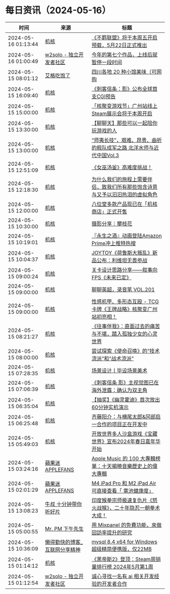 ﻿# 每日资讯（2024-05-16）

|时间|来源|标题|
|---|---|---|
|2024-05-16 01:13:44|[机核](https://www.gcores.com/rss)|[《不羁联盟》将于本周五开启预载，5月22日正式推出](https://www.gcores.com/articles/181945)|
|2024-05-16 01:00:49|[w2solo - 独立开发者社区](https://w2solo.com/topics/feed)|[今年的第七个作品，上线后就暂停一段时间](https://w2solo.com/topics/4622)|
|2024-05-15 08:01:12|[艾格吃饱了](https://feedpress.me/wx-aigechibaole)|[四川各地 20 种小馆美味（可网购](http://mp.weixin.qq.com/s?__biz=MjM5NTYxODQyMA%3D%3D&mid=2653453032&idx=1&sn=7a99fe0485b62fc878abb47de62db763)|
|2024-05-15 16:09:40|[机核](https://www.gcores.com/rss)|[《刺客信条：影》公布全球首支CGI预告](https://www.gcores.com/articles/181940)|
|2024-05-15 15:00:00|[机核](https://www.gcores.com/rss)|[「核聚变游戏节」广州站线上Steam展示会将于本周开启](https://www.gcores.com/articles/181894)|
|2024-05-15 13:30:00|[机核](https://www.gcores.com/rss)|[【聊聊天】那些可以一起陪你玩游戏的人](https://www.gcores.com/articles/181929)|
|2024-05-15 13:00:00|[机核](https://www.gcores.com/rss)|[“师夷长技”，艰难、昂贵、曲折的舰队成军之路 北洋水师与近代中国Vol.3](https://www.gcores.com/radios/173217)|
|2024-05-15 12:51:09|[机核](https://www.gcores.com/rss)|[《女巫汤釜》高难度挑战！](https://www.gcores.com/videos/181932)|
|2024-05-15 12:18:30|[机核](https://www.gcores.com/rss)|[为什么我们的旅程上需要伴侣，致我们所有那些饱含诗意与又予以汩汩热泪的虚拟角色](https://www.gcores.com/articles/181931)|
|2024-05-15 12:00:00|[机核](https://www.gcores.com/rss)|[八位堂多款产品现已在「机核商店」正式开售](https://www.gcores.com/articles/181862)|
|2024-05-15 10:30:00|[机核](https://www.gcores.com/rss)|[摄影分享｜攀枝花](https://www.gcores.com/articles/181918)|
|2024-05-15 10:19:01|[机核](https://www.gcores.com/rss)|[『永生之酒』动画登陆Amazon Prime冲上推特热搜](https://www.gcores.com/articles/181927)|
|2024-05-15 10:04:37|[机核](https://www.gcores.com/rss)|[JOYTOY《荷鲁斯大叛乱》新品公布：利维坦无畏参战](https://www.gcores.com/articles/181914)|
|2024-05-15 09:00:24|[机核](https://www.gcores.com/rss)|[关卡设计思路分享——叙事向FPS《未来已定》](https://www.gcores.com/articles/181922)|
|2024-05-15 09:00:00|[机核](https://www.gcores.com/rss)|[聊聊英超，录音笔 VOL.201](https://www.gcores.com/radios/181925)|
|2024-05-15 09:00:00|[机核](https://www.gcores.com/rss)|[性感机甲、多形态互殴 - TCG卡牌《王牌战略》核聚变广州站初亮相！](https://www.gcores.com/articles/181851)|
|2024-05-15 08:21:27|[机核](https://www.gcores.com/rss)|[《往事伴我》：直面过去的痛苦与不堪，踏入孤独少女的心灵世界](https://www.gcores.com/articles/181919)|
|2024-05-15 08:00:00|[机核](https://www.gcores.com/rss)|[尝试探索《使命召唤》的“技术流派”和“战术流派”](https://www.gcores.com/articles/181861)|
|2024-05-15 07:28:35|[机核](https://www.gcores.com/rss)|[场景设计丨毕设场景美术](https://www.gcores.com/videos/181906)|
|2024-05-15 07:06:39|[机核](https://www.gcores.com/rss)|[《刺客信条 影》主视觉图已在海外泄露：确认为双主角](https://www.gcores.com/articles/181907)|
|2024-05-15 06:35:04|[机核](https://www.gcores.com/rss)|[【抽奖】《幽灵霍迪》首次放出60分钟实机演示](https://www.gcores.com/articles/181910)|
|2024-05-15 06:25:48|[机核](https://www.gcores.com/rss)|[齐藤阳介：与横尾太郎&冈部启一合作的项目正在开发中](https://www.gcores.com/articles/181911)|
|2024-05-15 05:49:03|[机核](https://www.gcores.com/rss)|[开放世界多人沙盒游戏《宝藏世界》宣布2024年春日嘉年华开始](https://www.gcores.com/articles/181908)|
|2024-05-15 03:24:16|[蘋果迷 APPLEFANS](https://applefans.today/feed/)|[Apple Music 的 100 大專輯榜單：十天揭曉音樂歷史上的偉大專輯](https://applefans.today/2024-05-apple-music-100-best-albums-event/)|
|2024-05-15 02:01:29|[蘋果迷 APPLEFANS](https://applefans.today/feed/)|[M4 iPad Pro 和 M2 iPad Air 可直接查看「 電池健康度」](https://applefans.today/2024-05-ipad-battery-health/)|
|2024-05-15 13:08:23|[牛叔 十分钟带你听好片](https://getpodcast.xyz/data/ximalaya/11534451.xml)|[印度猴拳宗师极速复仇片《怒火战猴》，二十年隐忍一朝拳术大成！](https://www.ximalaya.com/sound/728988556)|
|2024-05-15 05:00:55|[Mr. PM 下午先生](http://feeds.feedburner.com/pmmustknow)|[用 Mixpanel 的免費功能，來做回訪率提升的研究](https://mrpm.cc/?p=1646)|
|2024-05-15 10:36:09|[懒得勤快的博客_互联网分享精神](https://masuit.com/rss)|[mysql 8.4 x64 for Windows超级精简便携版，仅22MB](https://masuit.com/1567)|
|2024-05-15 01:14:12|[机核](https://www.gcores.com/rss)|[《黑帝斯2》登顶：Steam周销量排行榜 2024年5月第1周](https://www.gcores.com/articles/181883)|
|2024-05-15 01:12:54|[w2solo - 独立开发者社区](https://w2solo.com/topics/feed)|[诚心寻找一名有 ai 相关开发经验的开发者合作](https://w2solo.com/topics/4617)|
